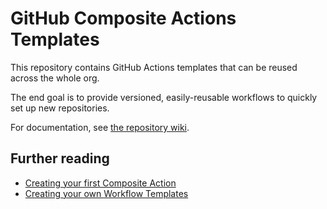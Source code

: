 # GitHub Composite Actions Templates

This repository contains GitHub Actions templates that can be reused across the whole org.

The end goal is to provide versioned, easily-reusable workflows to quickly set up new repositories.

For documentation, see [the repository wiki](https://github.com/Yellow-Dog-Man/composite-actions-templates/wiki).

## Further reading

- [Creating your first Composite Action](https://docs.github.com/en/actions/sharing-automations/creating-actions/creating-a-composite-action)
- [Creating your own Workflow Templates](https://docs.github.com/en/actions/sharing-automations/creating-workflow-templates-for-your-organization)
